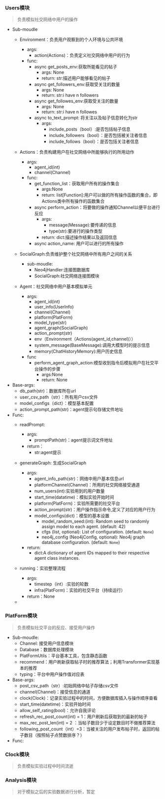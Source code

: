 ### Users模块
> 负责模拟社交网络中用户的操作
+ Sub-moudle
  + Environment：负责用户观察到的个人环境与公共环境
    + args:
      + action(Actions)：负责定义社交网络中用户的行为
    + func:
      + async get_posts_env:获取所能看见的帖子
        + args: None
        + return: str:描述用户能够看见的帖子
      + async get_followers_env:获取受关注的数量
        + args: None
        + return:  str:i have n followers
      + async get_followes_env:获取受关注的数量
        + args: None
        + return:  str:i have n followes
      + async to_text_prompt: 将关注以及帖子信息转化为str
        + args:
          + include_posts（bool）:是否包括帖子信息
          + include_followers（bool）：是否包括被关注者信息
          + include_follows（bool）：是否包括关注者信息
  + Actions：负责构建用户在社交网络中所能够执行的所用动作
    + args:
      + agent_id(int)
      + channel(Channel)
    + func:
      + get_function_list：获取用户所有的操作集合
        + args:None
        + return: list[Function]:用户可以做的所有操作函数的集合，即Actions类中所有操作的函数集合
      + async perform_action：将要做的操作通知Channel以便平台进行反应
        + args:
          + message(Message):要传递的信息
          + type(str):要进行的操作类型
        + return: dict:描述操作结果以及返回信息
      + async action_name: 用户可以进行的所有操作
  + SocialGraph:负责维护整个社交网络中所有用户之间的关系
    + sub-moudle:
      + Neo4jHandler:连接图数据库
      + SocialGraph:社交网络连接图模块

  + Agent：社交网络中用户基本模拟单元
    + args:
      + agent_id(int)
      + user_info(UserInfo)
      + channel(Channel)
      + platform(PlatForm)
      + model_type(str)
      + agent_graph(SocialGraph)
      + action_prompt(str)
      + env（Environment（Actions(agent_id,channel)））
      + system_message(BaseMessage):调用大模型时的提示信息
      + memory(ChatHistoryMemory):用户历史信息
    + func
      + perform_agent_graph_action:模型收到指令后模拟用户在社交平台操作的步骤
        + args:None
        + return: None
+ Base-args:
  + db_path(str)：数据库所在url
  + user_csv_path（str）：所有用户csv文件
  + model_configs（dict）：模型基本配置
  + action_prompt_path(str)：agent提示句存储文件地址
+ Func:
  + readPrompt:
    + args:
      + promptPath(str)：agent提示词文件地址
    + return：
      + str:agent提示

  + generateGraph: 生成SocialGraph
    + args:
      + agent_info_path(str)：网络中用户基本信息url
      + platformChannel(Channel)：所用的社交网络接受通道
      + num_users(int):实验用到的用户数量
      + start_time(datatime)：模拟实验开始时间
      + platform(PlatForm)：实验所需要的社交平台
      + action_prompt(str)：用户操作指示命令,定义了对应的用户行为
      + model_configs(dict)：模型的基本设置
        + model_random_seed:(int): Random seed to randomly assign model to each agent. (default: 42)
        + cfgs (list, optional): List of configuration. (default: `None`)
        + neo4j_config (Neo4jConfig, optional): Neo4j graph database configuration. (default: `None`)
    + return: 
      + dict:A dictionary of agent IDs mapped to their respective agent class instances.
  + running：实验整理流程
    + args: 
      + timestep（int）:实验的轮数
      + infra(PlatForm)：实验的社交平台（持续运行）
    + return：None
  + 
### PlatForm模块
> 负责模拟社交平台的反应、接受用户操作
+ Sub-moudle:
  + Channel: 接受用户信息模块
  + Database：数据库处理模块
  + PlatFormUtils：平台基本工具，包含静态函数
  + recommend：用户刷新获取帖子时的推荐算法；利用Transformer实现基本的推荐
  + typing：平台中用户操作值对应表
+ Base-args:
  + post_csv_path（str）:初始网络中帖子存储csv文件
  + channel(Channel)：接受信息的通道
  + clock(Clock)：记录实验过程中的时间，方便数据库插入与操作顺序查看
  + start_time(datetime)：实验开始时间
  + allow_self_rating(bool)：允许自我评论
  + refresh_rec_post_count(int) = 1：用户刷新后获取到的最新的帖子
  + max_rec_post_len(int) = 2 ：当帖子数目少于设定数目时不做推荐算法
  + following_post_count（int）=3：当被关注的用户发布帖子时，返回的帖子数目（按照帖子点赞数排序？）
+ Func:
### Clock模块
> 负责模拟实验过程中时间流逝
### Analysis模块
> 对于模拟之后的实验数据进行分析，暂定